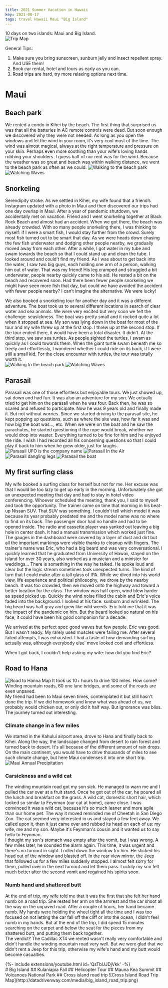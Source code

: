 ```yaml
---
title: 2021 Summer Vacation in Hawaii
key: 2021-08-17
tags: travel Hawaii Maui "Big Island"
---
```

10 days on two islands: Maui and Big Island.  
![Trip Map](http://datadrivenway.com/media/hawaii_trip_2021.png)

General Tips: 
1. Make sure you bring sunscreen, sunburn jelly and insect repellent spray. And USE them!
2. Book car rental, hotel and tours as early as you can. 
3. Road trips are hard, try more relaxing options next time.

# Maui
## Beach park

We rented a condo in Kihei by the beach. The first thing that surprised us was that all the batteries in AC remote controls were dead. But soon enough we discovered why they were not needed. As long as you open the windows and let the wind in your room, it’s very cool most of the time. The wind was almost magical, always at the right temperature and pressure on your skin. Perhaps even more soothing than your wife's loving hands rubbing your shoulders. I guess half of our rent was for the wind. Because the weather was so great and beach was within walking distance, we went to the beach park as often as we could.
![Walking to the beach park](http://datadrivenway.com/media/2021_maui_walking_to_beach_park.jpg)
![Watching Waves](http://datadrivenway.com/media/2021_maui_beach_park_my_son.jpg)

## Snorkeling
Serendipity stroke. As we settled in Kihei, my wife found that a friend’s Instagram updated with a photo in Maui and then discovered our trips had one day overlap in Maui. After a year of pandemic shutdown, we accidentally met on vacation. Friend and I went snorkeling together at Black Rock Beach and almost had an accident. When we got there, the beach was already crowded. With so many people snorkeling there, I was thinking to myself: if I were a smart fish, I would stay further from the crowd. Surely most fish turned out to be smart that day. As we were heads down chasing the few fish underwater and dodging other people nearby, we gradually moved away from each other. After a while, I got water in my tube and swam towards the beach so that I could stand up and clean the tube. I looked around and could’t find my friend. As I was about to get back into the water, I saw two big guys, each holding one arm of a person, walking him out of water. That was my friend! His leg cramped and struggled a bit underwater, people nearby quickly came to his aid. He rested a bit on the beach and recovered soon. Had there been fewer people snorkeling we might have seen more fish that day, but could we have avoided the accident with fewer people nearby? I can’t imagine the alternative. We were lucky!   

We also booked a snorkeling tour for another day and it was a different adventure. The boat took us to several different locations in search of clear water and sea animals. We were very excited but very soon we felt the challenge: seasickness. The boat was pretty small and it rocked quite a lot when it stopped at sea. My son was lying down in the boat for most of the tour and my wife threw up at the first stop. I threw up at the second stop. If the tour ended there, it would have been a total disaster. It didn't. At the third stop, we saw sea turtles. As people sighted the turtles, I swam as quickly as I could towards them. When the giant turtle swam beneath me so freely and effortlessly, I wondered whether I could ride on its back, if I were still a small kid. For the close encounter with turtles, the tour was totally worth it.  
![Walking to the beach park](http://datadrivenway.com/media/2021_maui_me_chasing_turtle_1.jpg)
![Watching Waves](http://datadrivenway.com/media/2021_maui_me_chasing_turtle_2.jpg)

## Parasail
Parasail was one of those effortless but enjoyable tours. We just showed up, sat down and had fun. It was also an adventure for my son. We actually tried to get him on the parasail when he was four. Back then, he was so scared and refused to participate. Now he was 9 years old and finally made it. But not without worries. Since we started driving to the parasail site, he kept popping up questions, such as where the site was, how far it was and how big the boat was..., etc. When we were on the boat and he saw the parachutes, he started questioning if the rope would break, whether we would drop into waster. Everything turned to be fine for him and he enjoyed the ride. I wish I had recorded all his concerning questions so that I could play it back to him when he grew older, just for laughs.  
![Parasail UFO is the company name](http://datadrivenway.com/media/2021_maui_parasail_ufo.jpg)
![Parasail In the Air](http://datadrivenway.com/media/2021_maui_parasail_in_the_air.jpg)
![Parasail dangling legs](http://datadrivenway.com/media/2021_maui_parasail_legs.jpg)
![Parasail the boat](http://datadrivenway.com/media/2021_maui_parasail_boat.jpg)

## My first surfing class
My wife booked a surfing class for herself but not for me. Her excuse was that I would be too lazy to get up early in the morning. Unfortunately she got an unexpected meeting that day and had to stay in hotel video conferencing. Whoever scheduled the meeting, thank you, I said to myself and took the opportunity. The trainer came on time that morning in his beat-up Nissan SUV. That SUV was something. I couldn't tell which model it was because its year probably predated me and the model name was no where to find on its back. The passenger door had no handle and had to be opened inside. The radio and cassette player was yanked out leaving a big hole in center dash. It had a manual transmission which worked just fine. The gauges in the dashboard were covered by a layer of dust and dirt but all the important markings were visible thanks to cleanup with fingers. The trainer's name was Eric, who had a big beard and was very conversational. I quickly learned that he graduated from University of Hawaii, stayed on the island for over 30 years, also worked as a musician and a minister for weddings... There is something in the way he talked. He spoke loud and clear but the logic stream sometimes took unexpected turns. The kind of turn that I could make after a tall glass of IPA. While we dived into his world view, life experience and political philosophy, we drove by the nearby beach. It was too crowded, then we moved onto the highway and toward a better location for the class. The window was half open, wind blew harder as speed picked up. Quickly the wind noise filled the cabin and Eric's voice faded into the background. I looked at his face: sunburn and wrinkled. The big beard was half gray and grew like wild weeds. Eric told me that it was the impact of the pandemic on him. But the beard looked so natural on his face, it could have been his good companion for a decade.     

We arrived at the perfect spot: good waves but few people. Eric was good. But I wasn't ready. My rarely used muscles were failing me. After several failed attempts, I was exhausted. I had a taste of how demanding surfing actually was, although everybody else' move looked cool and effortless.   

When I got back, I couldn't help asking my wife: how did you find Eric? 

## Road to Hana
![Road to Hanna Map](http://datadrivenway.com/media/maui_road_to_hana.png)
It took us 10+ hours to drive 100 miles. How come? Winding mountain roads, 60 one lane bridges, and some of the roads are even unpaved.  
My friend had been to Maui seven times, contemplated it but still hasn't done the trip. If we did homework and knew what was ahead of us, we probably would chicken out, or only did it half way. But ignorance was bliss. The journey turned out interesting. 
### Climate change in a few miles 
We started in the Kahului airport area, drove to Hana and finally back to Kihei. Along the way, the landscape changed from desert to rain forest and turned back to desert. It's all because of the different amount of rain drops. On the main continent, you would have to drive thousands of miles to see such climate change, but here Maui condenses it into one short trip. 
![Maui Annual Precipitation](https://www.hawaii-guide.com/images/made/maui-hawaii-annual-rainfall_913_835_85_s.jpg)
### Carsickness and a wild cat
The winding mountain road got my son sick. He managed to warn me and I pulled the car over at a fruit stand. Once he got out of the car, he poured all the lunch and breakfast on the grass. A wild cat, domestic short hair, which looked so similar to Feynman (our cat at home), came close. I was convinced it was a wild cat, because it's so much leaner and more agile than our home pet. The way it moved reminded me of Cheetah in San Diego Zoo. The cat seemed very interested in us and stayed a few feet away. We called upon it, then it just came over and rubbed its head on each of us: my wife, me and my son. Maybe it's Feynman's cousin and it wanted us to say hello to Feynman.     
I thought my son's stomach was empty after the vomit, but I was wrong. A few miles later, he sounded the alarm again. This time, it was urgent and there's no turnout in sight. I rolled down the window for him. He sticked his head out of the window and blasted off. In the rear view mirror, the Jeep that followed us for a few miles suddenly stopped. I almost felt sorry for them, pulled over in the next turnout and let them pass. Luckily my son felt much better after the second vomit and regained his spirits soon.      
### Numb hand and shattered butt
At the end of trip, my wife told me that it was the first that she felt her hand numb on a road trip. She rested her arm on the armrest and the car shoot all the way on the unpaved road. After a couple of hours, her hand became numb. My hands were holding the wheel tight all the time and I was too focused on not letting the car fall off the cliff or into the ocean, I didn't feel numb in my hands. But at the end of the trip, I did spend 15 minutes searching on the carpet and below the seat for the pieces from my shattered butt, and putting them back together.    
The verdict? The Cadillac XT4 we rented wasn't really very comfortable and didn't handle the winding mountain road very well. But we were glad that we didn't rent a Jeep for this trip, otherwise my wife's hand and my butt would become casualties.  
<div>{%- include extensions/youtube.html id='QsTbUJDjVkk' -%}</div>
# Big Island
## Kulaniapia Fall
## Helicopter Tour
## Mauna Kea Summit
## Volcanoes National Park
## Cross island road trip
![Cross Island Road Trip Map](http://datadrivenway.com/media/big_island_road_trip.png)
